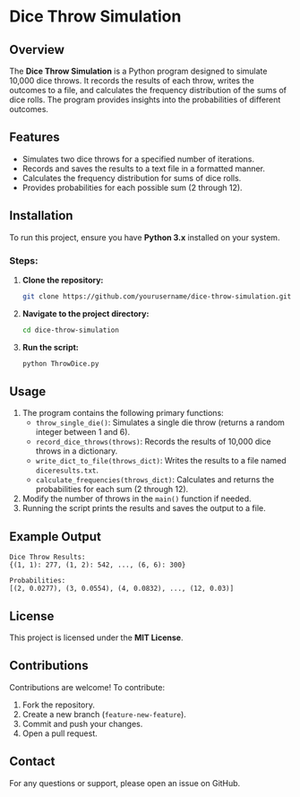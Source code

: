# Dice Throw Simulation

## Overview
The **Dice Throw Simulation** is a Python program designed to simulate 10,000 dice throws. It records the results of each throw, writes the outcomes to a file, and calculates the frequency distribution of the sums of dice rolls. The program provides insights into the probabilities of different outcomes.

## Features
- Simulates two dice throws for a specified number of iterations.
- Records and saves the results to a text file in a formatted manner.
- Calculates the frequency distribution for sums of dice rolls.
- Provides probabilities for each possible sum (2 through 12).

## Installation
To run this project, ensure you have **Python 3.x** installed on your system.

### Steps:
1. **Clone the repository:**
   ```bash
   git clone https://github.com/yourusername/dice-throw-simulation.git
   ```
2. **Navigate to the project directory:**
   ```bash
   cd dice-throw-simulation
   ```
3. **Run the script:**
   ```bash
   python ThrowDice.py
   ```

## Usage
1. The program contains the following primary functions:
   - `throw_single_die()`: Simulates a single die throw (returns a random integer between 1 and 6).
   - `record_dice_throws(throws)`: Records the results of 10,000 dice throws in a dictionary.
   - `write_dict_to_file(throws_dict)`: Writes the results to a file named `diceresults.txt`.
   - `calculate_frequencies(throws_dict)`: Calculates and returns the probabilities for each sum (2 through 12).
2. Modify the number of throws in the `main()` function if needed.
3. Running the script prints the results and saves the output to a file.

## Example Output
```
Dice Throw Results:
{(1, 1): 277, (1, 2): 542, ..., (6, 6): 300}

Probabilities:
[(2, 0.0277), (3, 0.0554), (4, 0.0832), ..., (12, 0.03)]
```

## License
This project is licensed under the **MIT License**.

## Contributions
Contributions are welcome! To contribute:
1. Fork the repository.
2. Create a new branch (`feature-new-feature`).
3. Commit and push your changes.
4. Open a pull request.

## Contact
For any questions or support, please open an issue on GitHub.

